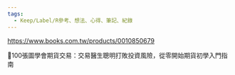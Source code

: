 ```yaml
---
tags:
  - Keep/Label/R參考、想法、心得、筆記、紀錄
---
```


https://www.books.com.tw/products/0010850679

📕100張圖學會期貨交易：交易醫生聰明打敗投資風險，從零開始期貨初學入門指南